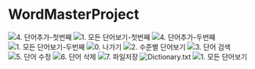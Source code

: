 # WordMasterProject

![4. 단어추가-첫번째](https://github.com/zoodeee/WordMasterProject/blob/master/WordMasterProject/screenshots/4-1.jpg?raw=true)
![1. 모든 단어보기-첫번째](https://github.com/zoodeee/WordMasterProject/blob/master/WordMasterProject/screenshots/1-1.jpg?raw=true)
![4. 단어추가-두번째](https://github.com/zoodeee/WordMasterProject/blob/master/WordMasterProject/screenshots/4-2.jpg?raw=true)
![1. 모든 단어보기-두번째](https://github.com/zoodeee/WordMasterProject/blob/master/WordMasterProject/screenshots/1-2.jpg?raw=true)
![0. 나가기](https://github.com/zoodeee/WordMasterProject/blob/master/WordMasterProject/screenshots/0.jpg?raw=true)
![2. 수준별 단어보기](https://github.com/zoodeee/WordMasterProject/blob/master/WordMasterProject/screenshots/2.jpg?raw=true)
![3. 단어 검색](https://github.com/zoodeee/WordMasterProject/blob/master/WordMasterProject/screenshots/3.jpg?raw=true
)
![5. 단어 수정](https://github.com/zoodeee/WordMasterProject/blob/master/WordMasterProject/screenshots/5.jpg?raw=true
)
![6. 단어 삭제](https://github.com/zoodeee/WordMasterProject/blob/master/WordMasterProject/screenshots/6.jpg?raw=true
)
![7. 파일저장](https://github.com/zoodeee/WordMasterProject/blob/master/WordMasterProject/screenshots/7.jpg?raw=true)
![Dictionary.txt](https://github.com/zoodeee/WordMasterProject/blob/master/WordMasterProject/screenshots/Dictionary.txt.jpg?raw=true)
![1. 모든 단어보기](https://github.com/zoodeee/WordMasterProject/blob/master/WordMasterProject/screenshots/1.jpg?raw=true)
